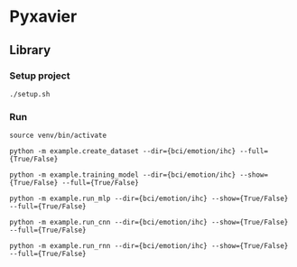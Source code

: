# Pyxavier

## Library

### Setup project

    ./setup.sh

### Run

    source venv/bin/activate

    python -m example.create_dataset --dir={bci/emotion/ihc} --full={True/False}

    python -m example.training_model --dir={bci/emotion/ihc} --show={True/False} --full={True/False}

    python -m example.run_mlp --dir={bci/emotion/ihc} --show={True/False} --full={True/False}

    python -m example.run_cnn --dir={bci/emotion/ihc} --show={True/False} --full={True/False}

    python -m example.run_rnn --dir={bci/emotion/ihc} --show={True/False} --full={True/False}
 

